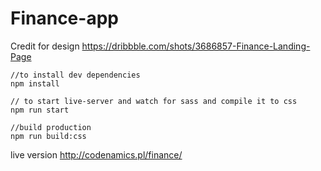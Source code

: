 # Finance-app

Credit for design https://dribbble.com/shots/3686857-Finance-Landing-Page

    //to install dev dependencies
    npm install 

    // to start live-server and watch for sass and compile it to css
    npm run start 

    //build production
    npm run build:css

live version http://codenamics.pl/finance/

